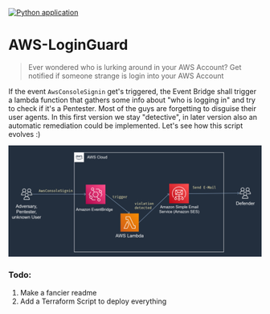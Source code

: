 [![Python application](https://github.com/BenjiTrapp/AWS-LoginGuard/actions/workflows/python-app.yml/badge.svg)](https://github.com/BenjiTrapp/AWS-LoginGuard/actions/workflows/python-app.yml)

# AWS-LoginGuard

> Ever wondered who is lurking around in your AWS Account? Get notified if someone strange is login into your AWS Account

If the event `AwsConsoleSignin` get's triggered, the Event Bridge shall trigger a lambda function that gathers some info about "who is logging in" and try to check if it's a Pentester. Most of the guys are forgetting to disguise their user agents. In this first version we stay "detective", in later version also an automatic remediation could be implemented. Let's see how this script evolves :)

![](docs/AWSLoginGuard.png)

### Todo:
1. Make a fancier readme
2. Add a Terraform Script to deploy everything
